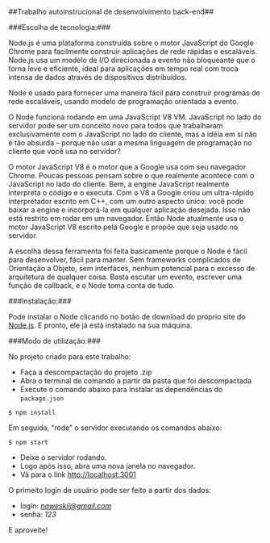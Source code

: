 ##Trabalho autoinstrucional de desenvolvimento back-end##

###Escolha de tecnologia:###

Node.js é uma plataforma construída sobre o motor JavaScript do Google Chrome para facilmente construir aplicações de rede rápidas e escaláveis. Node.js usa um modelo de I/O direcionada a evento não bloqueante que o torna leve e eficiente, ideal para aplicações em tempo real com troca intensa de dados através de dispositivos distribuídos.

Node é usado para fornecer uma maneira fácil para construir programas de rede escaláveis, usando modelo de programação orientada a evento.

O Node funciona rodando em uma JavaScript V8 VM. JavaScript no lado do servidor pode ser um conceito novo para todos que trabalharam exclusivamente com o JavaScript no lado do cliente, mas a idéia em sí não é tão absurda – porque não usar a mesma linguagem de programação no cliente que você usa no servidor?

O motor JavaScript V8 é o motor que a Google usa com seu navegador Chrome. Poucas pessoas pensam sobre o que realmente acontece com o JavaScript no lado do cliente. Bem, a engine JavaScript realmente interpreta o código e o executa. Com o V8 a Google criou um ultra-rápido interpretador escrito em C++, com um outro aspecto único: você pode baixar a engine e incorporá-la em qualquer aplicação desejada. Isso não está restrito em rodar em um navegador. Então Node atualmente usa o motor JavaScript V8 escrito pela Google e propõe que seja usado no servidor.

A escolha dessa ferramenta foi feita basicamente porque o Node é fácil para desenvolver, fácil para manter. Sem frameworks complicados de Orientação a Objeto, sem interfaces, nenhum potencial para o excesso de arquitetura de qualquer coisa. Basta escutar um evento, escrever uma função de callback, e o Node toma conta de tudo.

###Instalação:###

Pode instalar o Node clicando no botão de download do próprio site do [Node.js](https://nodejs.org/en/). E pronto, ele já está instalado na sua máquina.

###Modo de utilização:###

No projeto criado para este trabalho:

- Faça a descompactação do projeto .zip
- Abra o terminal de comando a partir da pasta que foi descompactada
- Execute o comando abaixo para instalar as dependências do `package.json`

`$ npm install`

Em seguida, “rode” o servidor executando os comandos abaixo:

`$ npm start`

- Deixe o servidor rodando.
- Logo após isso, abra uma nova janela no navegador.
- Vá para o link [http://localhost:3001](http://localhost:3001)

O primeito login de usuário pode ser feito a partir dos dados:

- login: *naweskil@gmail.com*
- senha: *123*

E aproveite!
